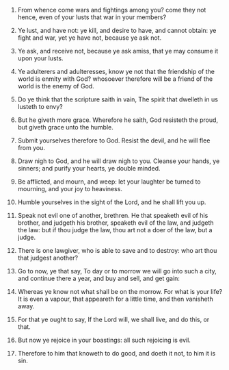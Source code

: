 1. From whence come wars and fightings among you? come they not
hence, even of your lusts that war in your members?

2. Ye lust, and
have not: ye kill, and desire to have, and cannot obtain: ye fight and
war, yet ye have not, because ye ask not.

3. Ye ask, and receive not, because ye ask amiss, that ye may consume
it upon your lusts.

4. Ye adulterers and adulteresses, know ye not that the friendship of
the world is enmity with God? whosoever therefore will be a friend of
the world is the enemy of God.

5. Do ye think that the scripture saith in vain, The spirit that
dwelleth in us lusteth to envy?

6. But he giveth more grace.
Wherefore he saith, God resisteth the proud, but giveth grace unto the
humble.

7. Submit yourselves therefore to God. Resist the devil, and he will
flee from you.

8. Draw nigh to God, and he will draw nigh to you. Cleanse your
hands, ye sinners; and purify your hearts, ye double minded.

9. Be afflicted, and mourn, and weep: let your laughter be turned to
mourning, and your joy to heaviness.

10. Humble yourselves in the sight of the Lord, and he shall lift you
up.

11. Speak not evil one of another, brethren. He that speaketh evil of
his brother, and judgeth his brother, speaketh evil of the law, and
judgeth the law: but if thou judge the law, thou art not a doer of the
law, but a judge.

12. There is one lawgiver, who is able to save and to destroy: who
art thou that judgest another?

13. Go to now, ye that say, To day or
to morrow we will go into such a city, and continue there a year, and
buy and sell, and get gain:

14. Whereas ye know not what shall be on
the morrow. For what is your life? It is even a vapour, that appeareth
for a little time, and then vanisheth away.

15. For that ye ought to say, If the Lord will, we shall live, and do
this, or that.

16. But now ye rejoice in your boastings: all such rejoicing is evil.

17. Therefore to him that knoweth to do good, and doeth it not, to
him it is sin.